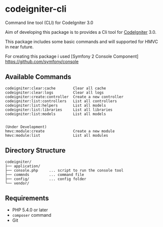 # codeigniter-cli
Command line tool (CLI) for CodeIgniter 3.0


Aim of developing this package is to provides a Cli tool for [CodeIgniter](https://github.com/bcit-ci/CodeIgniter) 3.0.

This package includes some basic commands and will supported for HMVC in near future.

For creating this package i used [Symfony 2 Console Component] https://github.com/symfony/console

## Available Commands

~~~
codeigniter:clear:cache        Clear all cache
codeigniter:clear:logs         Clear all logs
codeigniter:create:controller  Create a new controller
codeigniter:list:controllers   List all controllers
codeigniter:list:helpers       List all models
codeigniter:list:libraries     List all libraries
codeigniter:list:models        List all models             


(Under Development)
hmvc:module:create             Create a new module
hmvc:module:list               List all modules

~~~

## Directory Structure

```
codeigniter/
├── application/
├── console.php     ... script to run the console tool
├── commnds         ... command file
├── config/         ... config folder
└── vendor/
```

## Requirements

* PHP 5.4.0 or later
* `composer` command
* Git
